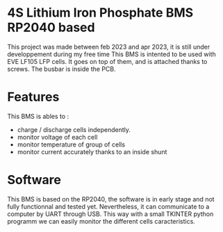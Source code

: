 # 4S Lithium Iron Phosphate BMS RP2040 based
This project was made between feb 2023 and apr 2023, it is still under developpement during my free time
This BMS is intented to be used with EVE LF105 LFP cells. It goes on top of them, and is attached thanks to screws. The busbar is inside the PCB.

# Features
This BMS is ables to :
- charge / discharge cells independently.
- monitor voltage of each cell
- monitor temperature of group of cells
- monitor current accurately thanks to an inside shunt

# Software
This BMS is based on the RP2040, the software is in early stage and not fully functionnal and tested yet.
Nevertheless, it can communicate to a computer by UART through USB. This way with a small TKINTER python programm we can easily monitor the different cells caracteristics.
